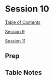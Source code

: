 # Session 10

[Table of Contents](../README.md)

[Session 9](./Session9.md)

[Session 11](./Session11.md)

## Prep



## Table Notes


